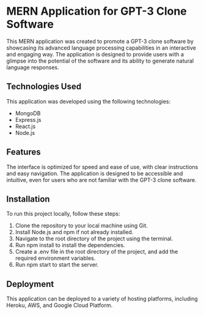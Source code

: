 # MERN Application for GPT-3 Clone Software
This MERN application was created to promote a GPT-3 clone software by showcasing its advanced language processing capabilities in an interactive and engaging way. 
The application is designed to provide users with a glimpse into the potential of the software and its ability to generate natural language responses.

## Technologies Used
This application was developed using the following technologies:

- MongoDB
- Express.js
- React.js
- Node.js

## Features
The interface is optimized for speed and ease of use, with clear instructions and easy navigation. 
The application is designed to be accessible and intuitive, even for users who are not familiar with the GPT-3 clone software.

## Installation
To run this project locally, follow these steps:
  1) Clone the repository to your local machine using Git.
  2) Install Node.js and npm if not already installed.
  3) Navigate to the root directory of the project using the terminal.
  4) Run npm install to install the dependencies.
  5) Create a .env file in the root directory of the project, and add the required environment variables.
  6) Run npm start to start the server.

## Deployment
This application can be deployed to a variety of hosting platforms, including Heroku, AWS, and Google Cloud Platform.
